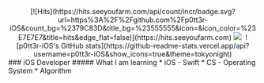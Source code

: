 <div align=center>
  [![Hits](https://hits.seeyoufarm.com/api/count/incr/badge.svg?url=https%3A%2F%2Fgithub.com%2Fp0tt3r-iOS&count_bg=%2379C83D&title_bg=%23555555&icon=&icon_color=%23E7E7E7&title=hits&edge_flat=false)](https://hits.seeyoufarm.com)
  <img src="https://img.shields.io/badge/Swift-FA7343?style=flat-square&logo=swift&logoColor=white"/></a>&nbsp 
  ![p0tt3r-iOS's GitHub stats](https://github-readme-stats.vercel.app/api?username=p0tt3r-iOS&show_icons=true&theme=tokyonight)
  </div>
  ### iOS Developer
  ##### What I am learning
  * iOS - Swift
  * CS - Operating System
  * Algorithm

<!--
**p0tt3r-iOS/p0tt3r-iOS** is a ✨ _special_ ✨ repository because its `README.md` (this file) appears on your GitHub profile.

Here are some ideas to get you started:

- 🔭 I’m currently working on ...
- 🌱 I’m currently learning ...
- 👯 I’m looking to collaborate on ...
- 🤔 I’m looking for help with ...
- 💬 Ask me about ...
- 📫 How to reach me: ...
- 😄 Pronouns: ...
- ⚡ Fun fact: ...
-->
